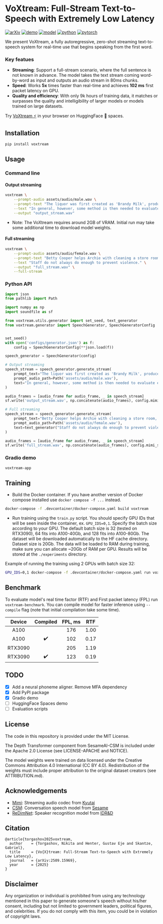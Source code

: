 # VoXtream: Full-Stream Text-to-Speech with Extremely Low Latency

[![arXiv](https://img.shields.io/badge/arXiv-Paper-<COLOR>.svg)](https://arxiv.org/pdf/2509.15969)
[![demo](https://img.shields.io/badge/VoXtream-Demo-red)](https://herimor.github.io/voxtream)
[![model](https://img.shields.io/badge/%F0%9F%A4%97%20HuggingFace-Model-yellow)](https://huggingface.co/herimor/voxtream)
[![python](https://img.shields.io/badge/-Python_3.11-blue?logo=python&logoColor=white)](https://www.python.org/downloads/release/python-3119)
[![pytorch](https://img.shields.io/badge/PyTorch_2.4+-ee4c2c?logo=pytorch&logoColor=white)](https://pytorch.org/get-started/locally)

We present VoXtream, a fully autoregressive, zero-shot streaming text-to-speech system for real-time use that begins speaking from the first word.

### Key featues

- **Streaming**: Support a full-stream scenario, where the full sentence is not known in advance. The model takes the text stream coming word-by-word as input and outputs an audio stream in 80ms chunks.
- **Speed**: Works **5x** times faster than real-time and achieves **102 ms** first packet latency on GPU.
- **Quality and efficiency**: With only 9k hours of training data, it matches or surpasses the quality and intelligibility of larger models or models trained on large datasets.

Try [VoXtream ⚡](https://huggingface.co/spaces/herimor/voxtream) in your browser on HuggingFace 🤗 spaces.

## Installation

```bash
pip install voxtream
```

## Usage

### Command line

#### Output streaming
```bash
voxtream \
    --prompt-audio assets/audio/male.wav \
    --prompt-text "The liquor was first created as 'Brandy Milk', produced with milk, brandy and vanilla." \
    --text "In general, however, some method is then needed to evaluate each approximation." \
    --output "output_stream.wav"
```
* Note: The VoXtream requires around 2GB of VRAM. Initial run may take some additional time to download model weights.

#### Full streaming
```bash
voxtream \
    --prompt-audio assets/audio/female.wav \
    --prompt-text "Betty Cooper helps Archie with cleaning a store room, when Reggie attacks her." \
    --text "Staff do not always do enough to prevent violence." \
    --output "full_stream.wav" \
    --full-stream
```

### Python API

```python
import json
from pathlib import Path

import numpy as np
import soundfile as sf

from voxtream.utils.generator import set_seed, text_generator
from voxtream.generator import SpeechGenerator, SpeechGeneratorConfig


set_seed()
with open('configs/generator.json') as f:
    config = SpeechGeneratorConfig(**json.load(f))

speech_generator = SpeechGenerator(config)

# Output streaming
speech_stream = speech_generator.generate_stream(
    prompt_text="The liquor was first created as 'Brandy Milk', produced with milk, brandy and vanilla.",
    prompt_audio_path=Path('assets/audio/male.wav'),
    text="In general, however, some method is then needed to evaluate each approximation."
)

audio_frames = [audio_frame for audio_frame, _ in speech_stream]
sf.write('output_stream.wav', np.concatenate(audio_frames), config.mimi_sr)

# Full streaming
speech_stream = speech_generator.generate_stream(
    prompt_text="Betty Cooper helps Archie with cleaning a store room, when Reggie attacks her.",
    prompt_audio_path=Path('assets/audio/female.wav'),
    text=text_generator("Staff do not always do enough to prevent violence.")
)

audio_frames = [audio_frame for audio_frame, _ in speech_stream]
sf.write('full_stream.wav', np.concatenate(audio_frames), config.mimi_sr)
```

### Gradio demo

```bash
voxtream-app
```

## Training

- Build the Docker container. If you have another version of Docker compose installed use `docker compose -f ...` instead.
```bash
docker-compose -f .devcontainer/docker-compose.yaml build voxtream
```

- Run training using the `train.py` script. You should specify GPU IDs that will be seen inside the container, ex. `GPU_IDS=0,1`. Specify the batch size according to your GPU. The default batch size is 32 (tested on RTX3090), 64 fits into A100-40Gb, and 128 fits into A100-80Gb. The dataset will be downloaded automatically to the HF cache directory. Dataset size is 20Gb. The data will be loaded to RAM during training, make sure you can allocate ~20Gb of RAM per GPU. Results will be stored at the `./experiments` directory.

Example of running the training using 2 GPUs with batch size 32:
```bash
GPU_IDS=0,1 docker-compose -f .devcontainer/docker-compose.yaml run voxtream python voxtream/train.py batch_size=32
```

## Benchmark

To evaluate model's real time factor (RTF) and First packet latency (FPL) run `voxtream-benchmark`. You can compile model for faster inference using `--compile` flag (note that initial compilation take some time).

| Device  | Compiled           | FPL, ms | RTF  |
| :-:     | :-:                | :-:     | :-:  |
| A100    |                    | 176     | 1.00 |
| A100    | :heavy_check_mark: | 102     | 0.17 |
| RTX3090 |                    | 205     | 1.19 |
| RTX3090 | :heavy_check_mark: | 123     | 0.19 |

## TODO

- [x] Add a neural phoneme aligner. Remove MFA dependency
- [x] Add PyPI package
- [x] Gradio demo
- [ ] HuggingFace Spaces demo
- [ ] Evaluation scripts

## License

The code in this repository is provided under the MIT License.

The Depth Transformer component from SesameAI-CSM is included under the Apache 2.0 License (see LICENSE-APACHE and NOTICE).

The model weights were trained on data licensed under the Creative Commons Attribution 4.0 International (CC BY 4.0). Redistribution of the weights must include proper attribution to the original dataset creators (see ATTRIBUTION.md).

## Acknowledgements

- [Mimi](https://huggingface.co/kyutai/mimi): Streaming audio codec from [Kyutai](https://kyutai.org)
- [CSM](https://github.com/SesameAILabs/csm): Conversation speech model from [Sesame](https://www.sesame.com)
- [ReDimNet](https://github.com/IDRnD/redimnet): Speaker recognition model from [IDR&D](https://www.idrnd.ai)

## Citation
```
@article{torgashov2025voxtream,
  author    = {Torgashov, Nikita and Henter, Gustav Eje and Skantze, Gabriel},
  title     = {Vo{X}tream: Full-Stream Text-to-Speech with Extremely Low Latency},
  journal   = {arXiv:2509.15969},
  year      = {2025}
}
```

## Disclaimer
Any organization or individual is prohibited from using any technology mentioned in this paper to generate someone's speech without his/her consent, including but not limited to government leaders, political figures, and celebrities. If you do not comply with this item, you could be in violation of copyright laws.
